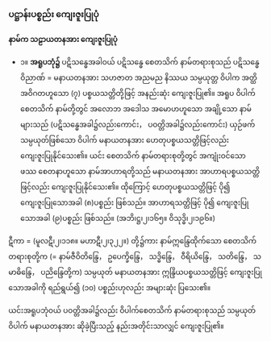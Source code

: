 ### ပဋ္ဌာန်းပစ္စည်း ကျေးဇူးပြုပုံ

**နာမ်က သဠာယတနအား ကျေးဇူးပြုပုံ**

- ၁။ **အရူပဘုံ၌** ပဋိသန္ဓေအခါဝယ် ပဋိသန္ဓေ စေတသိက် နာမ်တရားစုသည် ပဋိသန္ဓေဝိညာဏ် = မနာယတနအား သဟဇာတ အညမည နိဿယ သမ္ပယုတ္တ ဝိပါက အတ္ထိ အဝိဂတဟူသော (၇) ပစ္စယသတ္တိတို့ဖြင့် အနည်းဆုံး ကျေးဇူးပြု၏။ 
အရူပ ဝိပါက် စေတသိက် နာမ်တို့တွင် အလောဘ အဒေါသ အမောဟဟူသော အချို့သော နာမ်များသည် (ပဋိသန္ဓေအခါ၌လည်းကောင်း， ပဝတ္တိအခါ၌လည်းကောင်း) ယှဉ်ဖက် သမ္ပယုတ်ဖြစ်သော ဝိပါက် မနာယတနအား ဟေတုပစ္စယသတ္တိဖြင့်လည်း ကျေးဇူးပြုနိုင်သေး၏။ 
ယင်း စေတသိက် နာမ်တရားစုတို့တွင် အကျုံးဝင်သော ဖဿ စေတနာဟူသော နာမ်အာဟာရတို့သည် မနာယတနအား အာဟာရပစ္စယသတ္တိဖြင့်လည်း ကျေးဇူးပြုနိုင်သေး၏။ 
ထိုကြောင့် ဟေတုပစ္စယသတ္တိဖြင့် ပို၍ ကျေးဇူးပြုသောအခါ (၈)ပစ္စည်း ဖြစ်သည်။ 
အာဟာရသတ္တိဖြင့် ပို၍ ကျေးဇူးပြုသောအခါ (၉)ပစ္စည်း ဖြစ်သည်။
(အဘိ၊ဋ္ဌ၊၂၊၁၆၅။ ဝိသုဒ္ဓိ၊၂၊၁၉၆။)

ဋီကာ = (မူလဋီ၊၂၊၁၁၈။ မဟာဋီ၊၂၊၃၂၂။) တို့၌ကား နာမ်ဣန္ဒြေထိုက်သော စေတသိက်တရားစုတို့က (= နာမ်ဇီဝိတိန္ဒြေ， ဥပေက္ခိန္ဒြေ， သဒ္ဓိန္ဒြေ， ဝီရိယိန္ဒြေ， သတိန္ဒြေ， သမာဓိန္ဒြေ， ပညိန္ဒြေတို့က) သမ္ပယုတ် မနာယတနအား ဣန္ဒြိယပစ္စယသတ္တိဖြင့် ကျေးဇူးပြုသောအခါကို ရည်ရွယ်၍ (၁၀) ပစ္စည်းဟုလည်း အများဆုံး ပြသေး၏။

ယင်းအရူပဘုံဝယ် ပဝတ္တိအခါ၌လည်း ဝိပါက်စေတသိက် နာမ်တရားစုသည် သမ္ပယုတ် ဝိပါက် မနာယတနအား ဆိုခဲ့ပြီးသည့် နည်းအတိုင်းသာလျှင် ကျေးဇူးပြု၏။